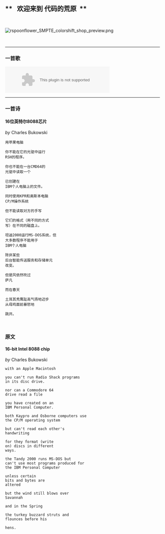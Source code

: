## **   **欢迎来到  代码的荒原**  **
<br>

![rspoonflower_SMPTE_colorshift_shop_preview.png](https://i.loli.net/2018/03/08/5aa1565bf1e6a.png)

<br>

****
### **一首歌**

<embed src="//music.163.com/style/swf/widget.swf?sid=22684158&type=2&auto=1&width=320&height=66" width="340" height="86"  allowNetworking="all">

****
### **一首诗**

#### **16位英特尔8088芯片**
*by* Charles Bukowski

```
用苹果电脑

你不能在它的光驱中运行
RSH的程序。

你也不能在一台CMD64的
光驱中读取一个

已创建在
IBM个人电脑上的文件。

同时使用KPR和奥斯本电脑
CP/M操作系统

但不能读取对方的手写

它们的格式（用不同的方式
写）在不同的磁盘上。

坦迪2000运行MS-DOS系统，但
大多数程序不能用于
IBM个人电脑

除非某些
后台智能传送服务和存储单元
改变。

但是风依然吹过
萨凡

而在春天

土耳其秃鹰趾高气扬地迈步
从母鸡面前暴怒地

跳开。
```
<br>

### 原文

#### **16-bit Intel 8088 chip**
*by* Charles Bukowski
 
```
with an Apple Macintosh

you can't run Radio Shack programs
in its disc drive.

nor can a Commodore 64
drive read a file

you have created on an
IBM Personal Computer.

both Kaypro and Osborne computers use
the CP/M operating system

but can't read each other's
handwriting

for they format (write
on) discs in different
ways.

the Tandy 2000 runs MS-DOS but
can't use most programs produced for
the IBM Personal Computer

unless certain
bits and bytes are
altered

but the wind still blows over
Savannah

and in the Spring

the turkey buzzard struts and
flounces before his

hens.
```

